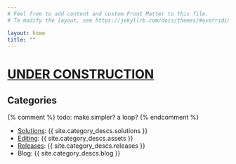 ```yaml
---
# Feel free to add content and custom Front Matter to this file.
# To modify the layout, see https://jekyllrb.com/docs/themes/#overriding-theme-defaults

layout: home
title: ""
---
```


# [UNDER CONSTRUCTION](/about)

## Categories
{% comment %}
    todo: make simpler? a loop?
{% endcomment %}
- [Solutions](/category/solutions): {{ site.category_descs.solutions }}
- [Editing](/category/editing): {{ site.category_descs.assets }}
- [Releases](/category/releases): {{ site.category_descs.releases }}
- Blog: {{ site.category_descs.blog }}
